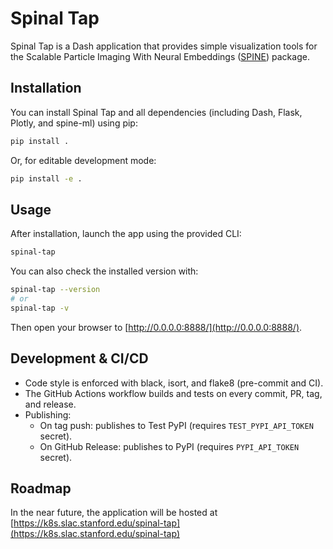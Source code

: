 # Spinal Tap

Spinal Tap is a Dash application that provides simple visualization tools for
the Scalable Particle Imaging With Neural Embeddings
([SPINE](https://github.com/DeepLearnPhysics/spine)) package.


## Installation

You can install Spinal Tap and all dependencies (including Dash, Flask, Plotly, and spine-ml) using pip:

```bash
pip install .
```

Or, for editable development mode:

```bash
pip install -e .
```

## Usage

After installation, launch the app using the provided CLI:

```bash
spinal-tap
```

You can also check the installed version with:

```bash
spinal-tap --version
# or
spinal-tap -v
```

Then open your browser to [http://0.0.0.0:8888/](http://0.0.0.0:8888/).


## Development & CI/CD

- Code style is enforced with black, isort, and flake8 (pre-commit and CI).
- The GitHub Actions workflow builds and tests on every commit, PR, tag, and release.
- Publishing:
  - On tag push: publishes to Test PyPI (requires `TEST_PYPI_API_TOKEN` secret).
  - On GitHub Release: publishes to PyPI (requires `PYPI_API_TOKEN` secret).


## Roadmap

In the near future, the application will be hosted at
[https://k8s.slac.stanford.edu/spinal-tap](https://k8s.slac.stanford.edu/spinal-tap)
